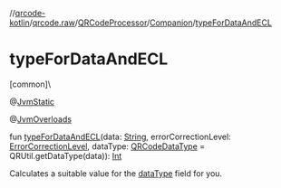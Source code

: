 //[qrcode-kotlin](../../../../index.md)/[qrcode.raw](../../index.md)/[QRCodeProcessor](../index.md)/[Companion](index.md)/[typeForDataAndECL](type-for-data-and-e-c-l.md)

# typeForDataAndECL

[common]\

@[JvmStatic](https://kotlinlang.org/api/latest/jvm/stdlib/kotlin-stdlib/kotlin.jvm/-jvm-static/index.html)

@[JvmOverloads](https://kotlinlang.org/api/latest/jvm/stdlib/kotlin-stdlib/kotlin.jvm/-jvm-overloads/index.html)

fun [typeForDataAndECL](type-for-data-and-e-c-l.md)(data: [String](https://kotlinlang.org/api/latest/jvm/stdlib/kotlin-stdlib/kotlin/-string/index.html), errorCorrectionLevel: [ErrorCorrectionLevel](../../-error-correction-level/index.md), dataType: [QRCodeDataType](../../-q-r-code-data-type/index.md) = QRUtil.getDataType(data)): [Int](https://kotlinlang.org/api/latest/jvm/stdlib/kotlin-stdlib/kotlin/-int/index.html)

Calculates a suitable value for the [dataType](type-for-data-and-e-c-l.md) field for you.
